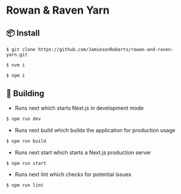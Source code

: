 # Rowan & Raven Yarn

## 📦 Install

```
$ git clone https://github.com/JamiesonRoberts/rowan-and-raven-yarn.git

$ nvm i

$ npm i
```

## 🔨 Building

- Runs next which starts Next.js in development mode

```bash
$ npm run dev
```

- Runs next build which builds the application for production usage

```bash
$ npm run build
```

- Runs next start which starts a Next.js production server

```bash
$ npm run start
```

- Runs next lint which checks for potential issues

```bash
$ npm run lint
```
